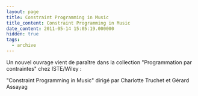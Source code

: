```yaml
---
layout: page
title: Constraint Programming in Music
title_content: Constraint Programming in Music
date_content: 2011-05-14 15:05:19.000000
hidden: true
tags:
  - archive
---
```

Un nouvel ouvrage vient de paraître dans la collection "Programmation par
contraintes" chez ISTE/Wiley :  
  
"Constraint Programming in Music" dirigé par Charlotte Truchet et Gérard
Assayag  

